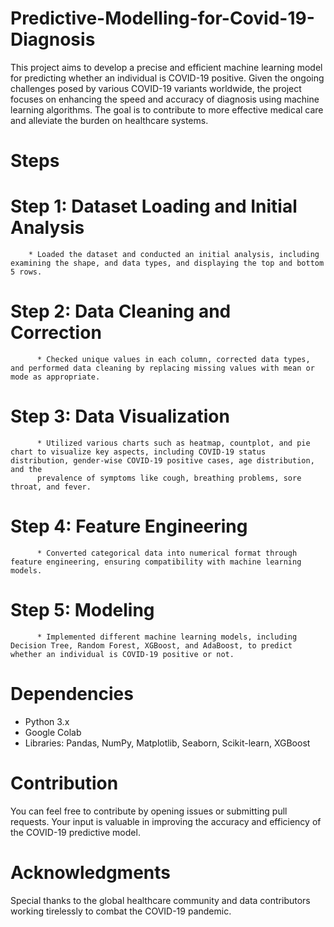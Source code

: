 # Predictive-Modelling-for-Covid-19-Diagnosis
This project aims to develop a precise and efficient machine learning model for predicting whether an individual is COVID-19 positive.
Given the ongoing challenges posed by various COVID-19 variants worldwide, the project focuses on enhancing the speed and accuracy of diagnosis using machine learning algorithms. 
The goal is to contribute to more effective medical care and alleviate the burden on healthcare systems.
# Steps
# Step 1: Dataset Loading and Initial Analysis
        * Loaded the dataset and conducted an initial analysis, including examining the shape, and data types, and displaying the top and bottom 5 rows.
# Step 2: Data Cleaning and Correction
          * Checked unique values in each column, corrected data types, and performed data cleaning by replacing missing values with mean or mode as appropriate.
# Step 3: Data Visualization
          * Utilized various charts such as heatmap, countplot, and pie chart to visualize key aspects, including COVID-19 status distribution, gender-wise COVID-19 positive cases, age distribution, and the 
          prevalence of symptoms like cough, breathing problems, sore throat, and fever.
# Step 4: Feature Engineering
          * Converted categorical data into numerical format through feature engineering, ensuring compatibility with machine learning models.
# Step 5: Modeling
          * Implemented different machine learning models, including Decision Tree, Random Forest, XGBoost, and AdaBoost, to predict whether an individual is COVID-19 positive or not.
# Dependencies
  *  Python 3.x
  *  Google Colab
  *  Libraries: Pandas, NumPy, Matplotlib, Seaborn, Scikit-learn, XGBoost
# Contribution
  You can feel free to contribute by opening issues or submitting pull requests. Your input is valuable in improving the accuracy and efficiency of the COVID-19 predictive model.

# Acknowledgments
   Special thanks to the global healthcare community and data contributors working tirelessly to combat the COVID-19 pandemic.
          
